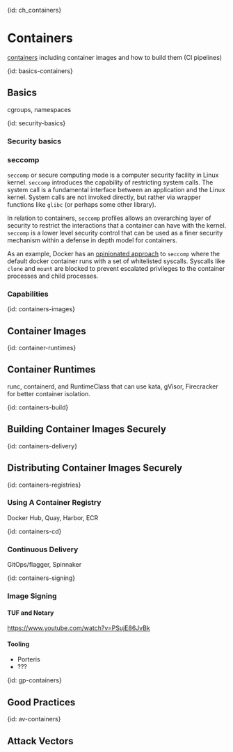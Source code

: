 {id: ch_containers}
# Containers

[containers](http://containerz.info/) including container images and how to build them (CI pipelines)

{id: basics-containers}
## Basics

cgroups, namespaces

{id: security-basics}
### Security basics

### seccomp

`seccomp` or secure computing mode is a computer security facility in Linux kernel. `seccomp` introduces the capability of restricting system calls. The system call is a fundamental interface between an application and the Linux kernel. System calls are not invoked directly, but rather via wrapper functions like `glibc` (or perhaps some other library).

In relation to containers, `seccomp` profiles allows an overarching layer of security to restrict the interactions that a container can have with the kernel. `seccomp` is a lower level security control that can be used as a finer security mechanism within a defense in depth model for containers.

As an example, Docker has an [opinionated approach](https://docs.docker.com/engine/security/seccomp/) to `seccomp` where the default docker container runs with a set of whitelisted syscalls. Syscalls like `clone` and `mount` are blocked to prevent escalated privileges to the container processes and child processes.

### Capabilities

<More content on Capabilities to be added here in relation to the seccomp section above>

{id: containers-images}
## Container Images

{id: container-runtimes}
## Container Runtimes


runc, containerd, and RuntimeClass that can use kata, gVisor, Firecracker for better container isolation.


{id: containers-build}
## Building Container Images Securely

{id: containers-delivery}
## Distributing Container Images Securely

{id: containers-registries}
### Using A Container Registry

Docker Hub, Quay, Harbor, ECR

{id: containers-cd}
### Continuous Delivery

GitOps/flagger, Spinnaker

{id: containers-signing}
### Image Signing

#### TUF and Notary

https://www.youtube.com/watch?v=PSujE86JvBk

#### Tooling

* Porteris
* ???

{id: gp-containers}
## Good Practices

{id: av-containers}
## Attack Vectors
